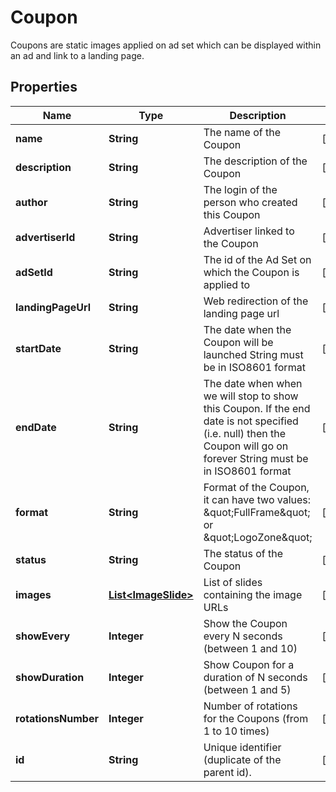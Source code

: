 

# Coupon

Coupons are static images applied on ad set which can be displayed within an ad and link to a landing page.

## Properties

| Name | Type | Description | Notes |
|------------ | ------------- | ------------- | -------------|
|**name** | **String** | The name of the Coupon |  [optional] |
|**description** | **String** | The description of the Coupon |  [optional] |
|**author** | **String** | The login of the person who created this Coupon |  [optional] |
|**advertiserId** | **String** | Advertiser linked to the Coupon |  [optional] |
|**adSetId** | **String** | The id of the Ad Set on which the Coupon is applied to |  [optional] |
|**landingPageUrl** | **String** | Web redirection of the landing page url |  [optional] |
|**startDate** | **String** | The date when the Coupon will be launched  String must be in ISO8601 format |  [optional] |
|**endDate** | **String** | The date when when we will stop to show this Coupon. If the end date is not specified (i.e. null) then the Coupon will go on forever  String must be in ISO8601 format |  [optional] |
|**format** | **String** | Format of the Coupon, it can have two values: \&quot;FullFrame\&quot; or \&quot;LogoZone\&quot; |  [optional] |
|**status** | **String** | The status of the Coupon |  [optional] |
|**images** | [**List&lt;ImageSlide&gt;**](ImageSlide.md) | List of slides containing the image URLs |  [optional] |
|**showEvery** | **Integer** | Show the Coupon every N seconds (between 1 and 10) |  [optional] |
|**showDuration** | **Integer** | Show Coupon for a duration of N seconds (between 1 and 5) |  [optional] |
|**rotationsNumber** | **Integer** | Number of rotations for the Coupons (from 1 to 10 times) |  [optional] |
|**id** | **String** | Unique identifier (duplicate of the parent id). |  [optional] |




